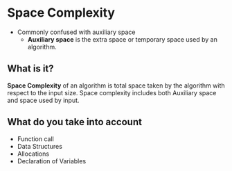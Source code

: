 # Space Complexity

- Commonly confused with auxiliary space
  - **Auxiliary space** is the extra space or temporary space used by an algorithm.

## What is it?

**Space Complexity** of an algorithm is total space taken by the algorithm with respect to the input size. Space complexity includes both Auxiliary space and space used by input.

## What do you take into account

- Function call
- Data Structures
- Allocations
- Declaration of Variables